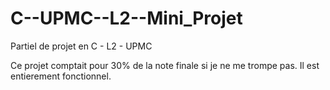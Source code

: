 # C--UPMC--L2--Mini_Projet
Partiel de projet en C - L2 - UPMC

Ce projet comptait pour 30% de la note finale si je ne me trompe pas. Il est entierement fonctionnel. 

